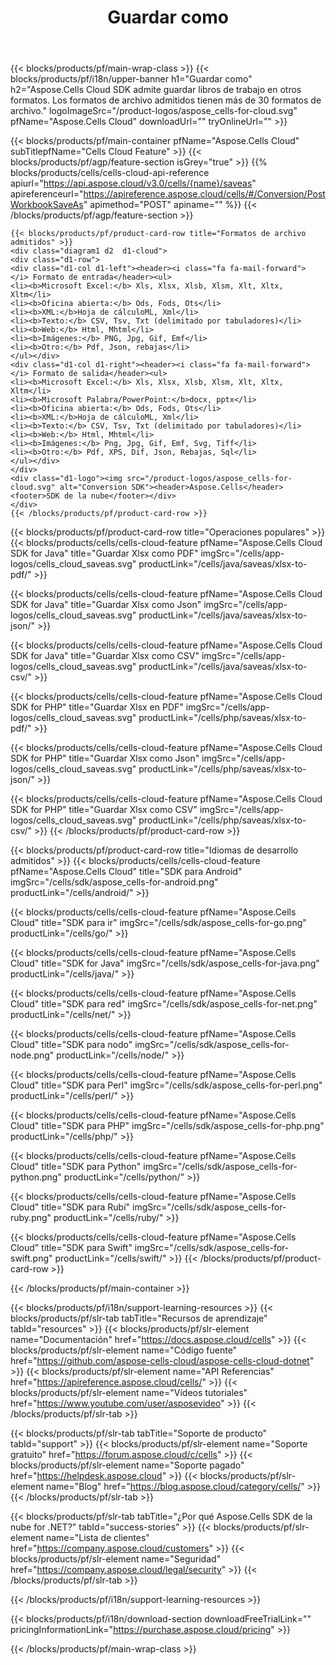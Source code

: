 ﻿---
title:  Guardar como
description:  Aspose.Cells Cloud REST API admite guardar archivos de Excel como tipos de archivos de formato. SDK admite lenguajes de desarrollo. Incluyen Android, C#, Go, Java, NodeJS, Perl, PHP, Python, Ruby y Swift.
url: /es/saveas/
---
{{< blocks/products/pf/main-wrap-class >}}
{{< blocks/products/pf/i18n/upper-banner h1="Guardar como" h2="Aspose.Cells Cloud SDK admite guardar libros de trabajo en otros formatos. Los formatos de archivo admitidos tienen más de 30 formatos de archivo." logoImageSrc="/product-logos/aspose_cells-for-cloud.svg" pfName="Aspose.Cells Cloud" downloadUrl="" tryOnlineUrl="" >}}

{{< blocks/products/pf/main-container pfName="Aspose.Cells Cloud" subTitlepfName="Cells Cloud Feature" >}}
{{< blocks/products/pf/agp/feature-section isGrey="true" >}}
{{% blocks/products/cells/cells-cloud-api-reference apiurl="https://api.aspose.cloud/v3.0/cells/{name}/saveas" apireferenceurl="https://apireference.aspose.cloud/cells/#/Conversion/PostWorkbookSaveAs" apimethod="POST" apiname="" %}}
{{< /blocks/products/pf/agp/feature-section >}}

	{{< blocks/products/pf/product-card-row title="Formatos de archivo admitidos" >}}
	<div class="diagram1 d2  d1-cloud">
	<div class="d1-row">
	<div class="d1-col d1-left"><header><i class="fa fa-mail-forward"> </i> Formato de entrada</header><ul>
	<li><b>Microsoft Excel:</b> Xls, Xlsx, Xlsb, Xlsm, Xlt, Xltx, Xltm</li>
	<li><b>Oficina abierta:</b> Ods, Fods, Ots</li>
	<li><b>XML:</b>Hoja de cálculoML, Xml</li>
	<li><b>Texto:</b> CSV, Tsv, Txt (delimitado por tabuladores)</li>
	<li><b>Web:</b> Html, Mhtml</li>
	<li><b>Imágenes:</b> PNG, Jpg, Gif, Emf</li>
	<li><b>Otro:</b> Pdf, Json, rebajas</li>
	</ul></div>
	<div class="d1-col d1-right"><header><i class="fa fa-mail-forward"> </i> Formato de salida</header><ul>
	<li><b>Microsoft Excel:</b> Xls, Xlsx, Xlsb, Xlsm, Xlt, Xltx, Xltm</li>
	<li><b>Microsoft Palabra/PowerPoint:</b>docx, pptx</li>
	<li><b>Oficina abierta:</b> Ods, Fods, Ots</li>
	<li><b>XML:</b>Hoja de cálculoML, Xml</li>
	<li><b>Texto:</b> CSV, Tsv, Txt (delimitado por tabuladores)</li>
	<li><b>Web:</b> Html, Mhtml</li>
	<li><b>Imágenes:</b> Png, Jpg, Gif, Emf, Svg, Tiff</li>
	<li><b>Otro:</b> Pdf, XPS, Dif, Json, Rebajas, Sql</li>
	</ul></div>
	</div>
	<div class="d1-logo"><img src="/product-logos/aspose_cells-for-cloud.svg" alt="Conversion SDK"><header>Aspose.Cells</header><footer>SDK de la nube</footer></div>
	</div>
	{{< /blocks/products/pf/product-card-row >}}
{{< blocks/products/pf/product-card-row title="Operaciones populares" >}}
{{< blocks/products/cells/cells-cloud-feature pfName="Aspose.Cells Cloud SDK for Java" title="Guardar Xlsx como PDF" imgSrc="/cells/app-logos/cells_cloud_saveas.svg" productLink="/cells/java/saveas/xlsx-to-pdf/" >}}

{{< blocks/products/cells/cells-cloud-feature pfName="Aspose.Cells Cloud SDK for Java" title="Guardar Xlsx como Json" imgSrc="/cells/app-logos/cells_cloud_saveas.svg" productLink="/cells/java/saveas/xlsx-to-json/" >}}

{{< blocks/products/cells/cells-cloud-feature pfName="Aspose.Cells Cloud SDK for Java" title="Guardar Xlsx como CSV" imgSrc="/cells/app-logos/cells_cloud_saveas.svg" productLink="/cells/java/saveas/xlsx-to-csv/" >}}

{{< blocks/products/cells/cells-cloud-feature pfName="Aspose.Cells Cloud SDK for PHP" title="Guardar Xlsx en PDF" imgSrc="/cells/app-logos/cells_cloud_saveas.svg" productLink="/cells/php/saveas/xlsx-to-pdf/" >}}

{{< blocks/products/cells/cells-cloud-feature pfName="Aspose.Cells Cloud SDK for PHP" title="Guardar Xlsx como Json" imgSrc="/cells/app-logos/cells_cloud_saveas.svg" productLink="/cells/php/saveas/xlsx-to-json/" >}}

{{< blocks/products/cells/cells-cloud-feature pfName="Aspose.Cells Cloud SDK for PHP" title="Guardar Xlsx como CSV" imgSrc="/cells/app-logos/cells_cloud_saveas.svg" productLink="/cells/php/saveas/xlsx-to-csv/" >}}
{{< /blocks/products/pf/product-card-row >}}

{{< blocks/products/pf/product-card-row title="Idiomas de desarrollo admitidos" >}}
{{< blocks/products/cells/cells-cloud-feature pfName="Aspose.Cells Cloud" title="SDK para Android" imgSrc="/cells/sdk/aspose_cells-for-android.png" productLink="/cells/android/" >}}

{{< blocks/products/cells/cells-cloud-feature pfName="Aspose.Cells Cloud" title="SDK para ir" imgSrc="/cells/sdk/aspose_cells-for-go.png" productLink="/cells/go/" >}}

{{< blocks/products/cells/cells-cloud-feature pfName="Aspose.Cells Cloud" title="SDK for Java" imgSrc="/cells/sdk/aspose_cells-for-java.png" productLink="/cells/java/" >}}

{{< blocks/products/cells/cells-cloud-feature pfName="Aspose.Cells Cloud" title="SDK para red" imgSrc="/cells/sdk/aspose_cells-for-net.png" productLink="/cells/net/" >}}

{{< blocks/products/cells/cells-cloud-feature pfName="Aspose.Cells Cloud" title="SDK para nodo" imgSrc="/cells/sdk/aspose_cells-for-node.png" productLink="/cells/node/" >}}

{{< blocks/products/cells/cells-cloud-feature pfName="Aspose.Cells Cloud" title="SDK para Perl" imgSrc="/cells/sdk/aspose_cells-for-perl.png" productLink="/cells/perl/" >}}

{{< blocks/products/cells/cells-cloud-feature pfName="Aspose.Cells Cloud" title="SDK para PHP" imgSrc="/cells/sdk/aspose_cells-for-php.png" productLink="/cells/php/" >}}

{{< blocks/products/cells/cells-cloud-feature pfName="Aspose.Cells Cloud" title="SDK para Python" imgSrc="/cells/sdk/aspose_cells-for-python.png" productLink="/cells/python/" >}}

{{< blocks/products/cells/cells-cloud-feature pfName="Aspose.Cells Cloud" title="SDK para Rubí" imgSrc="/cells/sdk/aspose_cells-for-ruby.png" productLink="/cells/ruby/" >}}

{{< blocks/products/cells/cells-cloud-feature pfName="Aspose.Cells Cloud" title="SDK para Swift" imgSrc="/cells/sdk/aspose_cells-for-swift.png" productLink="/cells/swift/" >}}
{{< /blocks/products/pf/product-card-row >}}


{{< /blocks/products/pf/main-container >}}

{{< blocks/products/pf/i18n/support-learning-resources >}}
{{< blocks/products/pf/slr-tab tabTitle="Recursos de aprendizaje" tabId="resources" >}}
{{< blocks/products/pf/slr-element name="Documentación" href="https://docs.aspose.cloud/cells" >}}
{{< blocks/products/pf/slr-element name="Código fuente" href="https://github.com/aspose-cells-cloud/aspose-cells-cloud-dotnet" >}}
{{< blocks/products/pf/slr-element name="API Referencias" href="https://apireference.aspose.cloud/cells/" >}}
{{< blocks/products/pf/slr-element name="Vídeos tutoriales" href="https://www.youtube.com/user/asposevideo" >}}
{{< /blocks/products/pf/slr-tab >}}

{{< blocks/products/pf/slr-tab tabTitle="Soporte de producto" tabId="support" >}}
{{< blocks/products/pf/slr-element name="Soporte gratuito" href="https://forum.aspose.cloud/c/cells" >}}
{{< blocks/products/pf/slr-element name="Soporte pagado" href="https://helpdesk.aspose.cloud" >}}
{{< blocks/products/pf/slr-element name="Blog" href="https://blog.aspose.cloud/category/cells/" >}}
{{< /blocks/products/pf/slr-tab >}}

{{< blocks/products/pf/slr-tab tabTitle="¿Por qué Aspose.Cells SDK de la nube for .NET?" tabId="success-stories" >}}
{{< blocks/products/pf/slr-element name="Lista de clientes" href="https://company.aspose.cloud/customers" >}}
{{< blocks/products/pf/slr-element name="Seguridad" href="https://company.aspose.cloud/legal/security" >}}
{{< /blocks/products/pf/slr-tab >}}

{{< /blocks/products/pf/i18n/support-learning-resources >}}

{{< blocks/products/pf/i18n/download-section downloadFreeTrialLink="" pricingInformationLink="https://purchase.aspose.cloud/pricing" >}}

{{< /blocks/products/pf/main-wrap-class >}}
